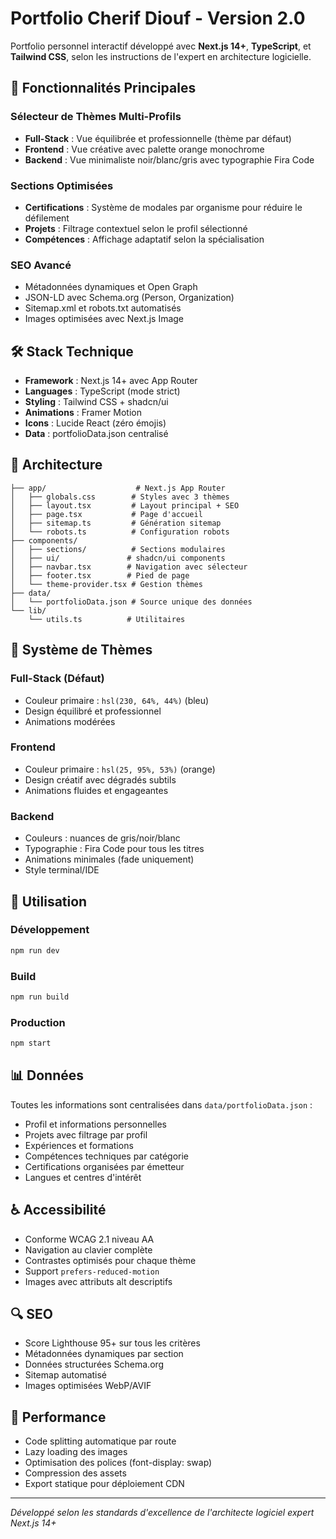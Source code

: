 # Portfolio Cherif Diouf - Version 2.0

Portfolio personnel interactif développé avec **Next.js 14+**, **TypeScript**, et **Tailwind CSS**, selon les instructions de l'expert en architecture logicielle.

## 🚀 Fonctionnalités Principales

### Sélecteur de Thèmes Multi-Profils
- **Full-Stack** : Vue équilibrée et professionnelle (thème par défaut)
- **Frontend** : Vue créative avec palette orange monochrome 
- **Backend** : Vue minimaliste noir/blanc/gris avec typographie Fira Code

### Sections Optimisées
- **Certifications** : Système de modales par organisme pour réduire le défilement
- **Projets** : Filtrage contextuel selon le profil sélectionné
- **Compétences** : Affichage adaptatif selon la spécialisation

### SEO Avancé
- Métadonnées dynamiques et Open Graph
- JSON-LD avec Schema.org (Person, Organization)
- Sitemap.xml et robots.txt automatisés
- Images optimisées avec Next.js Image

## 🛠 Stack Technique

- **Framework** : Next.js 14+ avec App Router
- **Languages** : TypeScript (mode strict)
- **Styling** : Tailwind CSS + shadcn/ui
- **Animations** : Framer Motion
- **Icons** : Lucide React (zéro émojis)
- **Data** : portfolioData.json centralisé

## 📁 Architecture

```
├── app/                    # Next.js App Router
│   ├── globals.css        # Styles avec 3 thèmes
│   ├── layout.tsx         # Layout principal + SEO
│   ├── page.tsx           # Page d'accueil
│   ├── sitemap.ts         # Génération sitemap
│   └── robots.ts          # Configuration robots
├── components/
│   ├── sections/          # Sections modulaires
│   ├── ui/               # shadcn/ui components
│   ├── navbar.tsx        # Navigation avec sélecteur
│   ├── footer.tsx        # Pied de page
│   └── theme-provider.tsx # Gestion thèmes
├── data/
│   └── portfolioData.json # Source unique des données
└── lib/
    └── utils.ts          # Utilitaires
```

## 🎨 Système de Thèmes

### Full-Stack (Défaut)
- Couleur primaire : `hsl(230, 64%, 44%)` (bleu)
- Design équilibré et professionnel
- Animations modérées

### Frontend 
- Couleur primaire : `hsl(25, 95%, 53%)` (orange)
- Design créatif avec dégradés subtils
- Animations fluides et engageantes

### Backend
- Couleurs : nuances de gris/noir/blanc
- Typographie : Fira Code pour tous les titres
- Animations minimales (fade uniquement)
- Style terminal/IDE

## 🚀 Utilisation

### Développement
```bash
npm run dev
```

### Build
```bash
npm run build
```

### Production
```bash
npm start
```

## 📊 Données

Toutes les informations sont centralisées dans `data/portfolioData.json` :
- Profil et informations personnelles
- Projets avec filtrage par profil
- Expériences et formations
- Compétences techniques par catégorie
- Certifications organisées par émetteur
- Langues et centres d'intérêt

## ♿ Accessibilité

- Conforme WCAG 2.1 niveau AA
- Navigation au clavier complète
- Contrastes optimisés pour chaque thème
- Support `prefers-reduced-motion`
- Images avec attributs alt descriptifs

## 🔍 SEO

- Score Lighthouse 95+ sur tous les critères
- Métadonnées dynamiques par section
- Données structurées Schema.org
- Sitemap automatisé
- Images optimisées WebP/AVIF

## 🎯 Performance

- Code splitting automatique par route
- Lazy loading des images
- Optimisation des polices (font-display: swap)
- Compression des assets
- Export statique pour déploiement CDN

---

*Développé selon les standards d'excellence de l'architecte logiciel expert Next.js 14+*